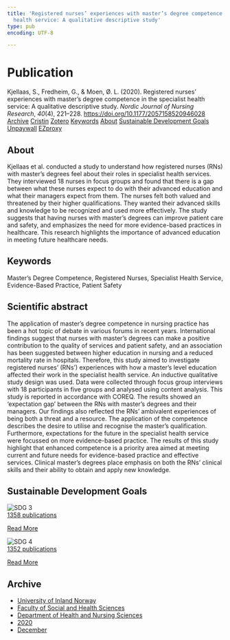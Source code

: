 ```yaml
---
title: 'Registered nurses’ experiences with master’s degree competence in the specialist
  health service: A qualitative descriptive study'
type: pub
encoding: UTF-8

---
```

<h1>Publication</h1>
<article id="csl-bib-container-3QUXLSL3" class="csl-bib-container">
  <div class="csl-bib-body"> <div class="csl-entry">Kjellaas, S., Fredheim, G., &#38; Moen, Ø. L. (2020). Registered nurses’ experiences with master’s degree competence in the specialist health service: A qualitative descriptive study. <i>Nordic Journal of Nursing Research</i>, <i>40</i>(4), 221–228. <a href="https://doi.org/10.1177/2057158520946028">https://doi.org/10.1177/2057158520946028</a></div> </div>
  <div class="csl-bib-buttons">
    <a href="#taxonomy-article-3QUXLSL3" alt="archive" class="csl-bib-button">Archive</a>
    <a href="https://app.cristin.no/results/show.jsf?id=1856158" alt="Cristin" class="csl-bib-button">Cristin</a>
    <a href="http://zotero.org/groups/5881554/items/3QUXLSL3" alt="Zotero" class="csl-bib-button">Zotero</a>
    <a href="#keywords-article-3QUXLSL3" alt="keywords" class="csl-bib-button">Keywords</a>
    <a href="#about-article-3QUXLSL3" alt="about_pub" class="csl-bib-button">About</a>
    <a href="#sdg-article-3QUXLSL3" alt="sdg" class="csl-bib-button">Sustainable Development Goals</a>
    <a href="https://journals.sagepub.com/doi/pdf/10.1177/2057158520946028" alt="Unpaywall" class="csl-bib-button">Unpaywall</a>
    <a href="https://journals.sagepub.com/doi/pdf/10.1177/2057158520946028" alt="EZproxy" class="csl-bib-button">EZproxy</a>
  </div>
  <div id="csl-bib-meta-container-3QUXLSL3"></div>
</article>
<div id="csl-bib-meta-3QUXLSL3" class="csl-bib-meta">
  <article id="about-article-3QUXLSL3" class="about_pub-article">
    <h1>About</h1>
    Kjellaas et al. conducted a study to understand how registered nurses (RNs) with master’s degrees feel about their roles in specialist health services. They interviewed 18 nurses in focus groups and found that there is a gap between what these nurses expect to do with their advanced education and what their managers expect from them. The nurses felt both valued and threatened by their higher qualifications. They wanted their advanced skills and knowledge to be recognized and used more effectively. The study suggests that having nurses with master’s degrees can improve patient care and safety, and emphasizes the need for more evidence-based practices in healthcare. This research highlights the importance of advanced education in meeting future healthcare needs.
  </article>
  <article id="keywords-article-3QUXLSL3" class="keywords-article">
    <h1>Keywords</h1>
    Master’s Degree Competence, Registered Nurses, Specialist Health Service, Evidence-Based Practice, Patient Safety
  </article>
  <article id="abstract-article-3QUXLSL3" class="abstract-article">
    <h1>Scientific abstract</h1>
    The application of master’s degree competence in nursing practice has been a hot topic of debate in various forums in recent years. International findings suggest that nurses with master’s degrees can make a positive contribution to the quality of services and patient safety, and an association has been suggested between higher education in nursing and a reduced mortality rate in hospitals. Therefore, this study aimed to investigate registered nurses’ (RNs’) experiences with how a master’s level education affected their work in the specialist health service. An inductive qualitative study design was used. Data were collected through focus group interviews with 18 participants in five groups and analysed using content analysis. This study is reported in accordance with COREQ. The results showed an ‘expectation gap’ between the RNs with master’s degrees and their managers. Our findings also reflected the RNs’ ambivalent experiences of being both a threat and a resource. The application of the competence describes the desire to utilise and recognise the master’s qualification. Furthermore, expectations for the future in the specialist health service were focussed on more evidence-based practice. The results of this study highlight that enhanced competence is a priority area aimed at meeting current and future needs for evidence-based practice and effective services. Clinical master’s degrees place emphasis on both the RNs’ clinical skills and their ability to obtain and apply new knowledge.
  </article>
  <article id="sdg-article-3QUXLSL3" class="sdg-article">
    <h1>Sustainable Development Goals</h1>
    <div class="sdg-container"><div id="sdg3" class="sdg">
        <img src="{{< params subfolder >}}images/sdg/sdg03_en.png" class="image" alt="SDG 3">
        <div class="sdg-overlay">
          <a href="{{< params subfolder >}}en/archive/?sdg=3#archive" class="sdg-publication-count"><span>1358</span> publications</a>
          <p><a href="https://sdgs.un.org/goals/goal3" class="sdg-read-more">Read More</a></p>
        </div>
      </div> <div id="sdg4" class="sdg">
        <img src="{{< params subfolder >}}images/sdg/sdg04_en.png" class="image" alt="SDG 4">
        <div class="sdg-overlay">
          <a href="{{< params subfolder >}}en/archive/?sdg=4#archive" class="sdg-publication-count"><span>1352</span> publications</a>
          <p><a href="https://sdgs.un.org/goals/goal4" class="sdg-read-more">Read More</a></p>
        </div>
      </div></div>
  </article>
  <article id="taxonomy-article-3QUXLSL3" class="taxonomy-article">
    <h1>Archive</h1>
    <ul>
      <li><a href="{{< params subfolder >}}en/archive/?key=3DCRN523">University of Inland Norway</a></li>
      <li><a href="{{< params subfolder >}}en/archive/?key=IDKFS3MX">Faculty of Social and Health Sciences</a></li>
      <li><a href="{{< params subfolder >}}en/archive/?key=GTV4ECMZ">Department of Health and Nursing Sciences</a></li>
      <li><a href="{{< params subfolder >}}en/archive/?key=LNJIKLR2">2020</a></li>
      <li><a href="{{< params subfolder >}}en/archive/?key=8WRHW5N7">December</a></li>
    </ul>
  </article>
</div>
